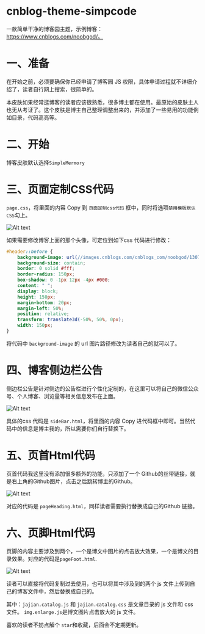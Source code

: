 # cnblog-theme-simpcode

一款简单干净的博客园主题，示例博客：https://www.cnblogs.com/noobgod/。

# 一、准备

在开始之前，必须要确保你已经申请了博客园 JS 权限，具体申请过程就不详细介绍了，读者自行网上搜索，很简单的。

本皮肤如果经常逛博客的读者应该很熟悉，很多博主都在使用。最原始的皮肤主人也无从考证了。这个皮肤是博主自己整理调整出来的，并添加了一些易用的功能例如目录，代码高亮等。

# 二、开始

博客皮肤默认选择`SimpleMermory`



# 三、页面定制CSS代码

`page.css`，将里面的内容 Copy 到 `页面定制css代码` 框中，同时将选项`禁用模板默认CSS`勾上。

![Alt text](./1560177336698.png)

如果需要修改博客上面的那个头像，可定位到如下css 代码进行修改：

```css
#header::before {
    background-image: url(//images.cnblogs.com/cnblogs_com/noobgod/1307057/o_20190602-13474.jpg);
    background-size: contain;
    border: 0 solid #fff;
    border-radius: 150px;
    box-shadow: 0 -1px 12px -4px #000;
    content: " ";
    display: block;
    height: 150px;
    margin-bottom: 20px;
    margin-left: 50%;
    position: relative;
    transform: translate3d(-50%, 50%, 0px);
    width: 150px;
}
```

将代码中 `background-image` 的 url 图片路径修改为读者自己的就可以了。

# 四、博客侧边栏公告

侧边栏公告是针对侧边的公告栏进行个性化定制的，在这里可以将自己的微信公众号、个人博客、浏览量等相关信息发布在上面。

![Alt text](./1560177395730.png)

具体的css 代码是 `sideBar.html`，将里面的内容 Copy 进代码框中即可。当然代码中的信息是博主我的，所以需要你们自行替换下。

# 五、页首Html代码

页首代码我这里没有添加很多额外的功能，只添加了一个 Github的丝带链接，就是右上角的Github图片，点击之后跳转博主的Github。

![Alt text](./1560177887296.png)

对应的代码是 `pageHeading.html`，同样读者需要执行替换成自己的Github 链接。

# 六、页脚Html代码

页脚的内容主要涉及到两个，一个是博文中图片的点击放大效果，一个是博文的目录效果。对应的代码是`pageFoot.html`.

![Alt text](./1560178118941.png)

读者可以直接将代码复制过去使用，也可以将其中涉及到的两个 js 文件上传到自己的博客文件中，然后替换成自己的。

其中：`jajian.catalog.js` 和  `jajian.catalog.css` 是文章目录的 js 文件和 css 文件。
`img.enlarge.js`是博文图片点击放大的 js 文件。

喜欢的读者不妨点解个 `star`和收藏，后面会不定期更新。




